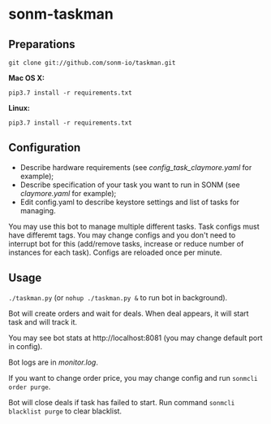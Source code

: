 # sonm-taskman

## Preparations

  `git clone git://github.com/sonm-io/taskman.git`
  
**Mac OS X:**  
  
  `pip3.7 install -r requirements.txt`

**Linux:**
  
  `pip3.7 install -r requirements.txt`

## Configuration

- Describe hardware requirements (see *config_task_claymore.yaml* for example);
- Describe specification of your task you want to run in SONM (see *claymore.yaml* for example);
- Edit config.yaml to describe keystore settings and list of tasks for managing.

You may use this bot to manage multiple different tasks. Task configs must have differemt tags.
You may change configs and you don't need to interrupt bot for this (add/remove tasks, increase or reduce number of instances for each task). Configs are reloaded once per minute.

## Usage

`./taskman.py` (or `nohup ./taskman.py &` to run bot in background).

Bot will create orders and wait for deals.
When deal appears, it will start task and will track it.

You may see bot stats at http://localhost:8081 (you may change default port in config).

Bot logs are in *monitor.log*.

If you want to change order price, you may change config and run `sonmcli order purge`.

Bot will close deals if task has failed to start.
Run command `sonmcli blacklist purge` to clear blacklist.

